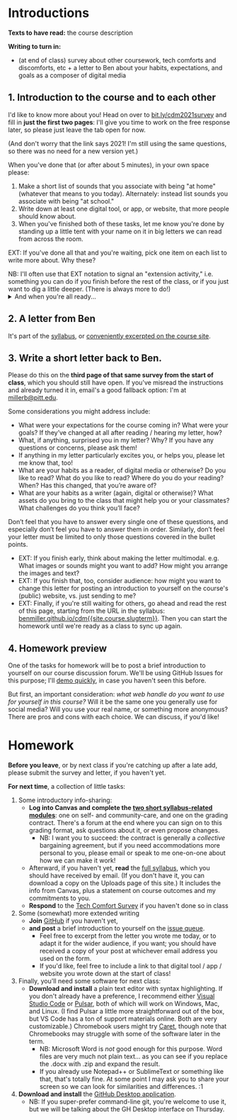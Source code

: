 
# Introductions
**Texts to have read:** the course description

**Writing to turn in:**

* (at end of class) survey about other coursework, tech comforts and discomforts, etc + a letter to Ben about your habits, expectations, and goals as a composer of digital media



## 1. Introduction to the course and to each other
<div class="alert alert-success">
<p>I'd like to know more about you! Head on over to <a href="http://bit.ly/cdm2021survey">bit.ly/cdm2021survey</a> and fill in <strong>just the first two pages</strong>: I'll give you time to work on the free response later, so please just leave the tab open for now.</p>
<p>(And don't worry that the link says 2021! I'm still using the same questions, so there was no need for a new version yet.)</p>
</div>

When you've done that (or after about 5 minutes), in your own space please:

1. Make a short list of sounds that you associate with being "at home" (whatever that means to you today). Alternately: instead list sounds you associate with being "at school."
2. Write down at least one digital tool, or app, or website, that more people should know about.
3. When you've finished both of these tasks, let me know you're done by standing up a little tent with your name on it in big letters we can read from across the room.

EXT: If you've done all that and you're waiting, pick one item on each list to write more about. Why these?

<div class="alert alert-info">NB: I'll often use that EXT notation to signal an "extension activity," i.e. something you can do if you finish before the rest of the class, or if you just want to dig a little deeper. (There is always more to do!)</div>

<details>
  <summary>And when you're all ready...</summary>
  <p><em>Yup, it's introduction time!</em> Let's share these around the room, as a way of meeting and greeting each other – and picking up some digital suggestions along the way. (Later, I'll ask you to post your recommendations as part of your first contribution to our class discussion forum.)</p>
  <p>Just one item from each list should do the trick and still give us time to hear from everyone.</p>
</details>

## 2. A letter from Ben
It's part of the [syllabus]({{site.github_url}}/uploads/miller--syllabus-with-grading-contract--composing-digital-media--{{site.course.slugterm}}.pdf), or [conveniently excerpted on the course site](../uploads/first-day-letter).

## 3. Write a short letter back to Ben.
Please do this on the **third page of that same survey from the start of class**, which you should still have open. If you've misread the instructions and already turned it in, email's a good fallback option: I'm at millerb@pitt.edu.

Some considerations you might address include:

* What were your expectations for the course coming in? What were your goals? If they’ve changed at all after reading / hearing my letter, how?
* What, if anything, surprised you in my letter? Why? If you have any questions or concerns, please ask them!
* If anything in my letter particularly excites you, or helps you, please let me know that, too!
* What are your habits as a reader, of digital media or otherwise? Do you like to read? What do you like to read? Where do you do your reading? When? Has this changed, that you’re aware of?
* What are your habits as a writer (again, digital or otherwise)? What assets do you bring to the class that might help you or your classmates? What challenges do you think you’ll face?
<!-- * Consider telling a story or two about a particular experience with reading or writing, multimodal or otherwise, that helps clarify something you want me to understand. Use concrete details to make the story present to me; help me get to know this memory through your eyes. -->

Don’t feel that you have to answer every single one of these questions, and especially don’t feel you have to answer them in order. Similarly, don’t feel your letter must be limited to only those questions covered in the bullet points.

* EXT: If you finish early, think about making the letter multimodal. e.g. What images or sounds might you want to add? How might you arrange the images and text?
* EXT: If you finish that, too, consider audience: how might you want to change this letter for posting an introduction to yourself on the course's (public) website, vs. just sending to me?
* EXT: Finally, if you're still waiting for others, go ahead and read the rest of this page, starting from the URL in the syllabus: [benmiller.github.io/cdm{{site.course.slugterm}}]({{site.github_url}}). Then you can start the homework until we're ready as a class to sync up again.

## 4. Homework preview
One of the tasks for homework will be to post a brief introduction to yourself on our course discussion forum. We'll be using GitHub Issues for this purpose; I'll <a href="{{site.github.issues_url}}/1">demo quickly</a>, in case you haven't seen this before.

<div class="alert alert-warning">
But first, an important consideration: <em>what web handle do you want to use for yourself in this course?</em> Will it be the same one you generally use for social media? Will you use your real name, or something more anonymous? There are pros and cons with each choice. We can discuss, if you'd like!
</div>


# Homework

**Before you leave**, or by next class if you're catching up after a late add, please submit the survey and letter, if you haven't yet.

**For next time**, a collection of little tasks:

1. Some introductory info-sharing:
    * **Log into Canvas and complete the [two short syllabus-related modules]({{site.canvas_url}}/modules)**: one on self- and community-care, and one on the grading contract. There's a forum at the end where you can sign on to this grading format, ask questions about it, or even propose changes.
        - NB: I want you to succeed: the contract is generally a *collective* bargaining agreement, but if you need accommodations more personal to you, please email or speak to me one-on-one about how we can make it work!
    * Afterward, if you haven't yet, **read** the [full syllabus]({{site.github_url}}/uploads/miller--syllabus-with-grading-contract--composing-digital-media--{{site.course.slugterm}}.docx), which you should have received by email. (If you don't have it, you can download a copy on the Uploads page of this site.) It includes the info from Canvas, plus a statement on course outcomes and my commitments to you.
    * **Respond** to the [Tech Comfort Survey](http://bit.ly/cdm2021survey) if you haven't done so in class
2. Some (somewhat) more extended writing
    * **Join** [GitHub](https://github.com/) if you haven't yet,
    * **and post** a brief introduction to yourself on the <a href="{{site.github.issues_url}}/1">issue queue</a>.
        - Feel free to excerpt from the letter you wrote me today, or to adapt it for the wider audience, if you want; you should have received a copy of your post at whichever email address you used on the form.
        -  If you'd like, feel free to include a link to that digital tool / app / website you wrote down at the start of class!
3. Finally, you'll need some software for next class:
    * **Download and install** a plain text editor with syntax highlighting. If you don't already have a preference, I recommend either [Visual Studio Code](https://code.visualstudio.com/) or [Pulsar](https://pulsar-edit.dev), both of which will work on Windows, Mac, and Linux. (I find Pulsar a little more straightforward out of the box, but VS Code has a ton of support materials online. Both are very customizable.) Chromebook users might try [Caret](http://thomaswilburn.net/caret/), though note that Chromebooks may struggle with some of the software later in the term.
        - NB: Microsoft Word is *not* good enough for this purpose. Word files are very much not plain text... as you can see if you replace the .docx with .zip and expand the result.
        - If you already use Notepad++ or SublimeText or something like that, that's totally fine. At some point I may ask you to share your screen so we can look for similarities and differences. :1
4.  **Download and install** the [GitHub Desktop application](https://desktop.github.com).
    - NB: If you super-prefer command-line git, you're welcome to use it, but we will be talking about the GH Desktop interface on Thursday.
